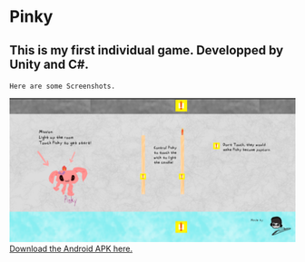 # Pinky
This is my first individual game. Developped by Unity and C#.
--------------
    Here are some Screenshots.
![image](https://github.com/AmousQiu/Pinky/blob/master/StartScene.PNG)
   [Download the Android APK here.](https://github.com/AmousQiu/Pinky/blob/master/Build/LightUp-Version1.03.apk)
   
